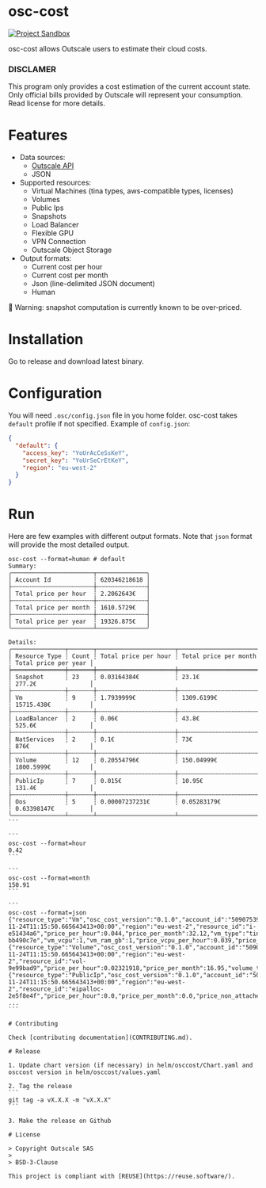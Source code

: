 # osc-cost
[![Project Sandbox](https://docs.outscale.com/fr/userguide/_images/Project-Sandbox-yellow.svg)](https://docs.outscale.com/en/userguide/Open-Source-Projects.html)

osc-cost allows Outscale users to estimate their cloud costs.

### DISCLAMER

This program only provides a cost estimation of the current account state.
Only official bills provided by Outscale will represent your consumption.
Read license for more details.

# Features

- Data sources:
  - [Outscale API](https://docs.outscale.com/api)
  - JSON
- Supported resources:
  - Virtual Machines (tina types, aws-compatible types, licenses)
  - Volumes
  - Public Ips
  - Snapshots
  - Load Balancer
  - Flexible GPU
  - VPN Connection
  - Outscale Object Storage
- Output formats:
  - Current cost per hour
  - Current cost per month
  - Json (line-delimited JSON document)
  - Human

🚨 Warning: snapshot computation is currently known to be over-priced.

# Installation

Go to release and download latest binary.

# Configuration

You will need `.osc/config.json` file in you home folder. osc-cost takes `default` profile if not specified.
Example of `config.json`:
```json
{
  "default": {
    "access_key": "YoUrAcCeSsKeY",
    "secret_key": "YoUrSeCrEtKeY",
    "region": "eu-west-2"
  }
}
```

# Run

Here are few examples with different output formats. Note that `json` format will provide the most detailed output.

````
osc-cost --format=human # default
Summary:
╭───────────────────────┬──────────────╮
│ Account Id            ┆ 620346218618 │
├╌╌╌╌╌╌╌╌╌╌╌╌╌╌╌╌╌╌╌╌╌╌╌┼╌╌╌╌╌╌╌╌╌╌╌╌╌╌┤
│ Total price per hour  ┆ 2.2062643€   │
├╌╌╌╌╌╌╌╌╌╌╌╌╌╌╌╌╌╌╌╌╌╌╌┼╌╌╌╌╌╌╌╌╌╌╌╌╌╌┤
│ Total price per month ┆ 1610.5729€   │
├╌╌╌╌╌╌╌╌╌╌╌╌╌╌╌╌╌╌╌╌╌╌╌┼╌╌╌╌╌╌╌╌╌╌╌╌╌╌┤
│ Total price per year  ┆ 19326.875€   │
╰───────────────────────┴──────────────╯

Details:
╭───────────────┬───────┬──────────────────────┬───────────────────────┬──────────────────────╮
│ Resource Type ┆ Count ┆ Total price per hour ┆ Total price per month ┆ Total price per year │
╞═══════════════╪═══════╪══════════════════════╪═══════════════════════╪══════════════════════╡
│ Snapshot      ┆ 23    ┆ 0.03164384€          ┆ 23.1€                 ┆ 277.2€               │
├╌╌╌╌╌╌╌╌╌╌╌╌╌╌╌┼╌╌╌╌╌╌╌┼╌╌╌╌╌╌╌╌╌╌╌╌╌╌╌╌╌╌╌╌╌╌┼╌╌╌╌╌╌╌╌╌╌╌╌╌╌╌╌╌╌╌╌╌╌╌┼╌╌╌╌╌╌╌╌╌╌╌╌╌╌╌╌╌╌╌╌╌╌┤
│ Vm            ┆ 9     ┆ 1.7939999€           ┆ 1309.6199€            ┆ 15715.438€           │
├╌╌╌╌╌╌╌╌╌╌╌╌╌╌╌┼╌╌╌╌╌╌╌┼╌╌╌╌╌╌╌╌╌╌╌╌╌╌╌╌╌╌╌╌╌╌┼╌╌╌╌╌╌╌╌╌╌╌╌╌╌╌╌╌╌╌╌╌╌╌┼╌╌╌╌╌╌╌╌╌╌╌╌╌╌╌╌╌╌╌╌╌╌┤
│ LoadBalancer  ┆ 2     ┆ 0.06€                ┆ 43.8€                 ┆ 525.6€               │
├╌╌╌╌╌╌╌╌╌╌╌╌╌╌╌┼╌╌╌╌╌╌╌┼╌╌╌╌╌╌╌╌╌╌╌╌╌╌╌╌╌╌╌╌╌╌┼╌╌╌╌╌╌╌╌╌╌╌╌╌╌╌╌╌╌╌╌╌╌╌┼╌╌╌╌╌╌╌╌╌╌╌╌╌╌╌╌╌╌╌╌╌╌┤
│ NatServices   ┆ 2     ┆ 0.1€                 ┆ 73€                   ┆ 876€                 │
├╌╌╌╌╌╌╌╌╌╌╌╌╌╌╌┼╌╌╌╌╌╌╌┼╌╌╌╌╌╌╌╌╌╌╌╌╌╌╌╌╌╌╌╌╌╌┼╌╌╌╌╌╌╌╌╌╌╌╌╌╌╌╌╌╌╌╌╌╌╌┼╌╌╌╌╌╌╌╌╌╌╌╌╌╌╌╌╌╌╌╌╌╌┤
│ Volume        ┆ 12    ┆ 0.20554796€          ┆ 150.04999€            ┆ 1800.5999€           │
├╌╌╌╌╌╌╌╌╌╌╌╌╌╌╌┼╌╌╌╌╌╌╌┼╌╌╌╌╌╌╌╌╌╌╌╌╌╌╌╌╌╌╌╌╌╌┼╌╌╌╌╌╌╌╌╌╌╌╌╌╌╌╌╌╌╌╌╌╌╌┼╌╌╌╌╌╌╌╌╌╌╌╌╌╌╌╌╌╌╌╌╌╌┤
│ PublicIp      ┆ 7     ┆ 0.015€               ┆ 10.95€                ┆ 131.4€               │
├╌╌╌╌╌╌╌╌╌╌╌╌╌╌╌┼╌╌╌╌╌╌╌┼╌╌╌╌╌╌╌╌╌╌╌╌╌╌╌╌╌╌╌╌╌╌┼╌╌╌╌╌╌╌╌╌╌╌╌╌╌╌╌╌╌╌╌╌╌╌┼╌╌╌╌╌╌╌╌╌╌╌╌╌╌╌╌╌╌╌╌╌╌┤
│ Oos           ┆ 5     ┆ 0.00007237231€       ┆ 0.05283179€           ┆ 0.63398147€          │
╰───────────────┴───────┴──────────────────────┴───────────────────────┴──────────────────────╯
```

```
osc-cost --format=hour
0.42
```

```
osc-cost --format=month
150.91
```

```
osc-cost --format=json
{"resource_type":"Vm","osc_cost_version":"0.1.0","account_id":"509075394552","read_date_rfc3339":"2022-11-24T11:15:50.665643413+00:00","region":"eu-west-2","resource_id":"i-e51434a6","price_per_hour":0.044,"price_per_month":32.12,"vm_type":"tinav4.c1r1p2","vm_vcpu_gen":"4","vm_core_performance":"high","vm_image":"ami-bb490c7e","vm_vcpu":1,"vm_ram_gb":1,"price_vcpu_per_hour":0.039,"price_ram_gb_per_hour":0.005,"price_box_per_hour":0.0,"price_product_per_ram_gb_per_hour":0.0,"price_product_per_cpu_per_hour":0.0,"price_product_per_vm_per_hour":0.0}
{"resource_type":"Volume","osc_cost_version":"0.1.0","account_id":"509075394552","read_date_rfc3339":"2022-11-24T11:15:50.665643413+00:00","region":"eu-west-2","resource_id":"vol-9e99bad9","price_per_hour":0.02321918,"price_per_month":16.95,"volume_type":"io1","volume_size":15,"volume_iops":1500,"price_gb_per_month":0.13,"price_iops_per_month":0.01}
{"resource_type":"PublicIp","osc_cost_version":"0.1.0","account_id":"509075394552","read_date_rfc3339":"2022-11-24T11:15:50.665643413+00:00","region":"eu-west-2","resource_id":"eipalloc-2e5f8e4f","price_per_hour":0.0,"price_per_month":0.0,"price_non_attached":null,"price_first_ip":0.0,"price_next_ips":null}
...
```

# Contributing

Check [contributing documentation](CONTRIBUTING.md).

# Release

1. Update chart version (if necessary) in helm/osccost/Chart.yaml and osccost version in helm/osccost/values.yaml

2. Tag the release
```
git tag -a vX.X.X -m "vX.X.X"
```

3. Make the release on Github

# License

> Copyright Outscale SAS
>
> BSD-3-Clause

This project is compliant with [REUSE](https://reuse.software/).
